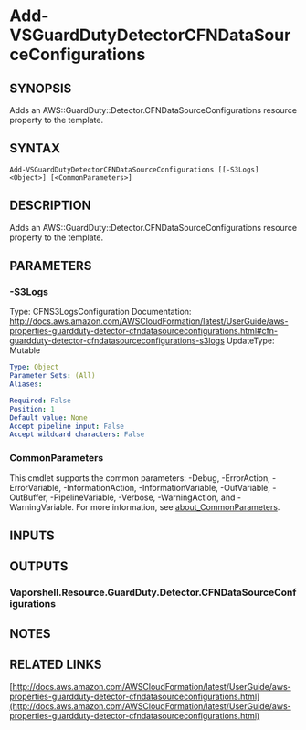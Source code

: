# Add-VSGuardDutyDetectorCFNDataSourceConfigurations

## SYNOPSIS
Adds an AWS::GuardDuty::Detector.CFNDataSourceConfigurations resource property to the template.

## SYNTAX

```
Add-VSGuardDutyDetectorCFNDataSourceConfigurations [[-S3Logs] <Object>] [<CommonParameters>]
```

## DESCRIPTION
Adds an AWS::GuardDuty::Detector.CFNDataSourceConfigurations resource property to the template.

## PARAMETERS

### -S3Logs
Type: CFNS3LogsConfiguration
Documentation: http://docs.aws.amazon.com/AWSCloudFormation/latest/UserGuide/aws-properties-guardduty-detector-cfndatasourceconfigurations.html#cfn-guardduty-detector-cfndatasourceconfigurations-s3logs
UpdateType: Mutable

```yaml
Type: Object
Parameter Sets: (All)
Aliases:

Required: False
Position: 1
Default value: None
Accept pipeline input: False
Accept wildcard characters: False
```

### CommonParameters
This cmdlet supports the common parameters: -Debug, -ErrorAction, -ErrorVariable, -InformationAction, -InformationVariable, -OutVariable, -OutBuffer, -PipelineVariable, -Verbose, -WarningAction, and -WarningVariable. For more information, see [about_CommonParameters](http://go.microsoft.com/fwlink/?LinkID=113216).

## INPUTS

## OUTPUTS

### Vaporshell.Resource.GuardDuty.Detector.CFNDataSourceConfigurations
## NOTES

## RELATED LINKS

[http://docs.aws.amazon.com/AWSCloudFormation/latest/UserGuide/aws-properties-guardduty-detector-cfndatasourceconfigurations.html](http://docs.aws.amazon.com/AWSCloudFormation/latest/UserGuide/aws-properties-guardduty-detector-cfndatasourceconfigurations.html)

